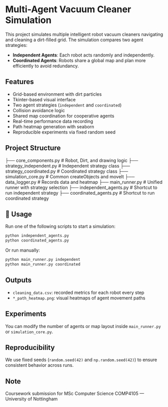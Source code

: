 # Multi-Agent Vacuum Cleaner Simulation

This project simulates multiple intelligent robot vacuum cleaners navigating and cleaning a dirt-filled grid. The simulation compares two agent strategies:

- **Independent Agents**: Each robot acts randomly and independently.
- **Coordinated Agents**: Robots share a global map and plan more efficiently to avoid redundancy.

## Features

- Grid-based environment with dirt particles
- Tkinter-based visual interface
- Two agent strategies (`independent` and `coordinated`)
- Collision avoidance logic
- Shared map coordination for cooperative agents
- Real-time performance data recording
- Path heatmap generation with seaborn
- Reproducible experiments via fixed random seed

## Project Structure
├── core_components.py # Robot, Dirt, and drawing logic
├── strategy_independent.py # Independent strategy class
├── strategy_coordinated.py # Coordinated strategy class
├── simulation_core.py # Common createObjects and moveIt
├── data_logger.py # Records data and heatmap
├── main_runner.py # Unified runner with strategy selection
├── independent_agents.py # Shortcut to run independent strategy
├── coordinated_agents.py # Shortcut to run coordinated strategy

## 🚀 Usage

Run one of the following scripts to start a simulation:


```bash
python independent_agents.py
python coordinated_agents.py
```

Or run manually:
```bash
python main_runner.py independent
python main_runner.py coordinated
```


## Outputs

- `cleaning_data.csv`: recorded metrics for each robot every step
- `*_path_heatmap.png`: visual heatmaps of agent movement paths

## Experiments

You can modify the number of agents or map layout inside `main_runner.py` or `simulation_core.py`.

## Reproducibility

We use fixed seeds (`random.seed(42)` and `np.random.seed(42)`) to ensure consistent behavior across runs.

## Note

Coursework submission for MSc Computer Science COMP4105 — University of Nottingham

